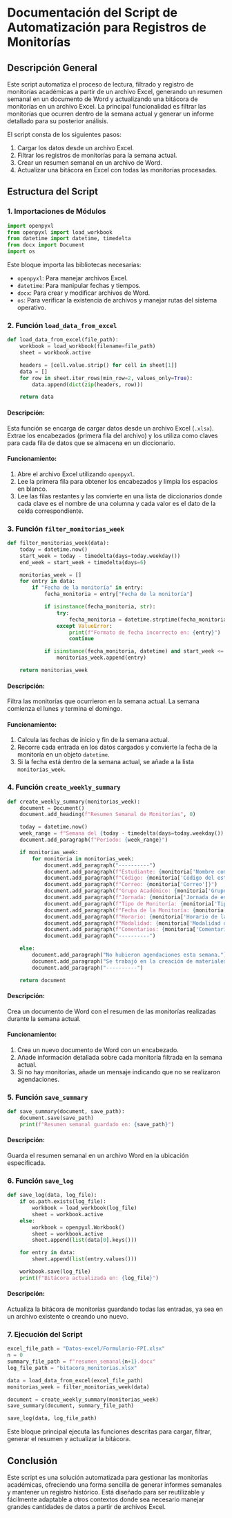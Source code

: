 # Documentación del Script de Automatización para Registros de Monitorías

## Descripción General

Este script automatiza el proceso de lectura, filtrado y registro de monitorías académicas a partir de un archivo Excel, generando un resumen semanal en un documento de Word y actualizando una bitácora de monitorías en un archivo Excel. La principal funcionalidad es filtrar las monitorías que ocurren dentro de la semana actual y generar un informe detallado para su posterior análisis.

El script consta de los siguientes pasos:
1. Cargar los datos desde un archivo Excel.
2. Filtrar los registros de monitorías para la semana actual.
3. Crear un resumen semanal en un archivo de Word.
4. Actualizar una bitácora en Excel con todas las monitorías procesadas.

## Estructura del Script

### 1. Importaciones de Módulos

```python
import openpyxl
from openpyxl import load_workbook
from datetime import datetime, timedelta
from docx import Document
import os
```

Este bloque importa las bibliotecas necesarias:
- `openpyxl`: Para manejar archivos Excel.
- `datetime`: Para manipular fechas y tiempos.
- `docx`: Para crear y modificar archivos de Word.
- `os`: Para verificar la existencia de archivos y manejar rutas del sistema operativo.

### 2. Función `load_data_from_excel`

```python
def load_data_from_excel(file_path):
    workbook = load_workbook(filename=file_path)
    sheet = workbook.active

    headers = [cell.value.strip() for cell in sheet[1]]
    data = []
    for row in sheet.iter_rows(min_row=2, values_only=True):
        data.append(dict(zip(headers, row)))

    return data
```

#### **Descripción**:
Esta función se encarga de cargar datos desde un archivo Excel (`.xlsx`). Extrae los encabezados (primera fila del archivo) y los utiliza como claves para cada fila de datos que se almacena en un diccionario.

#### **Funcionamiento**:
1. Abre el archivo Excel utilizando `openpyxl`.
2. Lee la primera fila para obtener los encabezados y limpia los espacios en blanco.
3. Lee las filas restantes y las convierte en una lista de diccionarios donde cada clave es el nombre de una columna y cada valor es el dato de la celda correspondiente.

### 3. Función `filter_monitorias_week`

```python
def filter_monitorias_week(data):
    today = datetime.now()
    start_week = today - timedelta(days=today.weekday())
    end_week = start_week + timedelta(days=6)

    monitorias_week = []
    for entry in data:
        if "Fecha de la monitoría" in entry:
            fecha_monitoria = entry["Fecha de la monitoría"]

            if isinstance(fecha_monitoria, str):
                try:
                    fecha_monitoria = datetime.strptime(fecha_monitoria, "%d/%m/%Y")
                except ValueError:
                    print(f"Formato de fecha incorrecto en: {entry}")
                    continue

            if isinstance(fecha_monitoria, datetime) and start_week <= fecha_monitoria <= end_week:
                monitorias_week.append(entry)

    return monitorias_week
```

#### **Descripción**:
Filtra las monitorías que ocurrieron en la semana actual. La semana comienza el lunes y termina el domingo.

#### **Funcionamiento**:
1. Calcula las fechas de inicio y fin de la semana actual.
2. Recorre cada entrada en los datos cargados y convierte la fecha de la monitoría en un objeto `datetime`.
3. Si la fecha está dentro de la semana actual, se añade a la lista `monitorias_week`.

### 4. Función `create_weekly_summary`

```python
def create_weekly_summary(monitorias_week):
    document = Document()
    document.add_heading(f"Resumen Semanal de Monitorías", 0)

    today = datetime.now()
    week_range = f"Semana del {today - timedelta(days=today.weekday()):%d/%m/%Y} al {(today + timedelta(days=6 - today.weekday())):%d/%m/%Y}"
    document.add_paragraph(f"Período: {week_range}")

    if monitorias_week:
        for monitoria in monitorias_week:
            document.add_paragraph("----------")
            document.add_paragraph(f"Estudiante: {monitoria['Nombre completo del estudiante']}")
            document.add_paragraph(f"Código: {monitoria['Código del estudiante']}")
            document.add_paragraph(f"Correo: {monitoria['Correo']}")
            document.add_paragraph(f"Grupo Académico: {monitoria['Grupo académico']}")
            document.add_paragraph(f"Jornada: {monitoria['Jornada de estudios']}")
            document.add_paragraph(f"Tipo de Monitoría: {monitoria['Tipo de monitoría recibida']}")
            document.add_paragraph(f"Fecha de la Monitoría: {monitoria['Fecha de la monitoría']}")
            document.add_paragraph(f"Horario: {monitoria['Horario de la monitoría']}")
            document.add_paragraph(f"Modalidad: {monitoria['Modalidad de la monitoría']}")
            document.add_paragraph(f"Comentarios: {monitoria['Comentarios adicionales']}")
            document.add_paragraph("----------")

    else:
        document.add_paragraph("No hubieron agendaciones esta semana.")
        document.add_paragraph("Se trabajó en la creación de materiales de apoyo para los estudiantes.")
        document.add_paragraph("----------")

    return document
```

#### **Descripción**:
Crea un documento de Word con el resumen de las monitorías realizadas durante la semana actual.

#### **Funcionamiento**:
1. Crea un nuevo documento de Word con un encabezado.
2. Añade información detallada sobre cada monitoría filtrada en la semana actual.
3. Si no hay monitorías, añade un mensaje indicando que no se realizaron agendaciones.

### 5. Función `save_summary`

```python
def save_summary(document, save_path):
    document.save(save_path)
    print(f"Resumen semanal guardado en: {save_path}")
```

#### **Descripción**:
Guarda el resumen semanal en un archivo Word en la ubicación especificada.

### 6. Función `save_log`

```python
def save_log(data, log_file):
    if os.path.exists(log_file):
        workbook = load_workbook(log_file)
        sheet = workbook.active
    else:
        workbook = openpyxl.Workbook()
        sheet = workbook.active
        sheet.append(list(data[0].keys()))

    for entry in data:
        sheet.append(list(entry.values()))

    workbook.save(log_file)
    print(f"Bitácora actualizada en: {log_file}")
```

#### **Descripción**:
Actualiza la bitácora de monitorías guardando todas las entradas, ya sea en un archivo existente o creando uno nuevo.

### 7. Ejecución del Script

```python
excel_file_path = "Datos-excel/Formulario-FPI.xlsx"
n = 0
summary_file_path = f"resumen_semanal{n+1}.docx"
log_file_path = "bitacora_monitorias.xlsx"

data = load_data_from_excel(excel_file_path)
monitorias_week = filter_monitorias_week(data)

document = create_weekly_summary(monitorias_week)
save_summary(document, summary_file_path)

save_log(data, log_file_path)
```

Este bloque principal ejecuta las funciones descritas para cargar, filtrar, generar el resumen y actualizar la bitácora.

## Conclusión

Este script es una solución automatizada para gestionar las monitorías académicas, ofreciendo una forma sencilla de generar informes semanales y mantener un registro histórico. Está diseñado para ser reutilizable y fácilmente adaptable a otros contextos donde sea necesario manejar grandes cantidades de datos a partir de archivos Excel.